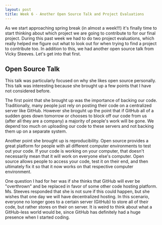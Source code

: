 ```yaml
---
layout: post
title: Week 6 - Another Open Source Talk and Project Evaluations
---
```


As we start approaching spring break (in almost a week!!!) it's finally time to start thinking about which project we are going to contribute to for our final project. During this past week we had to do two project evaluations, which really helped me figure out what to look out for when trying to find a project to contribute too. In addition to this, we had another open source talk from Vicky Steeves. Let's get into that first. 

## Open Source Talk 

This talk was particularly focused on why she likes open source personally. This talk was interesting because she brought up a few points that I have not considered before.

The first point that she brought up was the importance of backing our code. Traditionally, many people just rely on posting their code on a centralized server like GitHub. However she broguht up the point that if GitHub all of a sudden goes down tomorrow or chooses to block off our code from us (after all they are a company) a majority of people's work will be gone. We depend too much on uploading our code to these servers and not backing them up on a separate system. 

Another point she brought up is reproducibility. Open source provides a great platform for people with all different computer environments to test out your code. If your code is working on your computer, that doesn't necessarily mean that it will work on everyone else's computer. Open source allows people to access your code, test it on their end, and then ultimately fix it so that it now works on that respective computer environment. 

One question I had for her was if she thinks that GitHub will ever be "overthrown" and be replaced in favor of some other code hosting platform. Ms. Steeves responded that she is not sure if this could happen, but she wishes that one day we will have decentralized hosting. In this scenario, everyone no longer goes to a certain server (GitHub) to store all of their code, but rather stores on their on server. It is weird to think about what a GitHub-less world would be, since GitHub has definitely had a huge presence when I started coding. 
